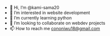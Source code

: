 - 👋 Hi, I’m @kami-sama20
- 👀 I’m interested in website development 
- 🌱 I’m currently learning python 
- 💞️ I’m looking to collaborate on webdev projects 
- 📫 How to reach me cononiwu18@gmail.com

<!---
kami-sama20/kami-sama20 is a ✨ special ✨ repository because its `README.md` (this file) appears on your GitHub profile.
You can click the Preview link to take a look at your changes.
--->
